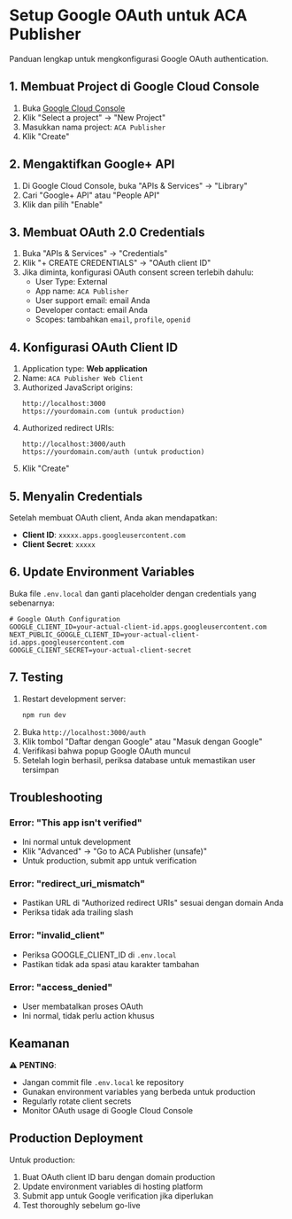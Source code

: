 # Setup Google OAuth untuk ACA Publisher

Panduan lengkap untuk mengkonfigurasi Google OAuth authentication.

## 1. Membuat Project di Google Cloud Console

1. Buka [Google Cloud Console](https://console.cloud.google.com/)
2. Klik "Select a project" → "New Project"
3. Masukkan nama project: `ACA Publisher`
4. Klik "Create"

## 2. Mengaktifkan Google+ API

1. Di Google Cloud Console, buka "APIs & Services" → "Library"
2. Cari "Google+ API" atau "People API"
3. Klik dan pilih "Enable"

## 3. Membuat OAuth 2.0 Credentials

1. Buka "APIs & Services" → "Credentials"
2. Klik "+ CREATE CREDENTIALS" → "OAuth client ID"
3. Jika diminta, konfigurasi OAuth consent screen terlebih dahulu:
   - User Type: External
   - App name: `ACA Publisher`
   - User support email: email Anda
   - Developer contact: email Anda
   - Scopes: tambahkan `email`, `profile`, `openid`

## 4. Konfigurasi OAuth Client ID

1. Application type: **Web application**
2. Name: `ACA Publisher Web Client`
3. Authorized JavaScript origins:
   ```
   http://localhost:3000
   https://yourdomain.com (untuk production)
   ```
4. Authorized redirect URIs:
   ```
   http://localhost:3000/auth
   https://yourdomain.com/auth (untuk production)
   ```
5. Klik "Create"

## 5. Menyalin Credentials

Setelah membuat OAuth client, Anda akan mendapatkan:
- **Client ID**: `xxxxx.apps.googleusercontent.com`
- **Client Secret**: `xxxxx`

## 6. Update Environment Variables

Buka file `.env.local` dan ganti placeholder dengan credentials yang sebenarnya:

```env
# Google OAuth Configuration
GOOGLE_CLIENT_ID=your-actual-client-id.apps.googleusercontent.com
NEXT_PUBLIC_GOOGLE_CLIENT_ID=your-actual-client-id.apps.googleusercontent.com
GOOGLE_CLIENT_SECRET=your-actual-client-secret
```

## 7. Testing

1. Restart development server:
   ```bash
   npm run dev
   ```
2. Buka `http://localhost:3000/auth`
3. Klik tombol "Daftar dengan Google" atau "Masuk dengan Google"
4. Verifikasi bahwa popup Google OAuth muncul
5. Setelah login berhasil, periksa database untuk memastikan user tersimpan

## Troubleshooting

### Error: "This app isn't verified"
- Ini normal untuk development
- Klik "Advanced" → "Go to ACA Publisher (unsafe)"
- Untuk production, submit app untuk verification

### Error: "redirect_uri_mismatch"
- Pastikan URL di "Authorized redirect URIs" sesuai dengan domain Anda
- Periksa tidak ada trailing slash

### Error: "invalid_client"
- Periksa GOOGLE_CLIENT_ID di `.env.local`
- Pastikan tidak ada spasi atau karakter tambahan

### Error: "access_denied"
- User membatalkan proses OAuth
- Ini normal, tidak perlu action khusus

## Keamanan

⚠️ **PENTING**: 
- Jangan commit file `.env.local` ke repository
- Gunakan environment variables yang berbeda untuk production
- Regularly rotate client secrets
- Monitor OAuth usage di Google Cloud Console

## Production Deployment

Untuk production:
1. Buat OAuth client ID baru dengan domain production
2. Update environment variables di hosting platform
3. Submit app untuk Google verification jika diperlukan
4. Test thoroughly sebelum go-live